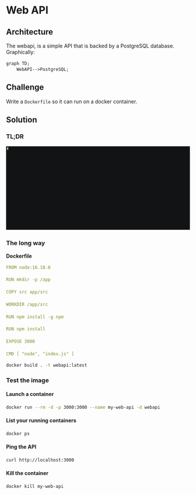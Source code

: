# Web API

## Architecture

The webapi, is a simple API that is backed by a PostgreSQL database. Graphically:

```mermaid
graph TD;
    WebAPI-->PostgreSQL;
```


## Challenge

Write a `Dockerfile` so it can run on a docker container.
## Solution

### TL;DR
![TL;DR](img/growth-days.gif)

### The long way

**Dockerfile**

```yaml
FROM node:16.18.0

RUN mkdir -p /app

COPY src app/src

WORKDIR /app/src

RUN npm install -g npm

RUN npm install

EXPOSE 3000

CMD [ "node", "index.js" ]
```


```bash
docker build . -t webapi:latest
```

### Test the image

#### Launch a container

```bash
docker run --rm -d -p 3000:3000 --name my-web-api -d webapi
```

#### List your running containers

```bash
docker ps
```

#### Ping the API

```bash
curl http://localhost:3000
```

#### Kill the container

```bash
docker kill my-web-api
```
